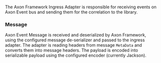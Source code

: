 The Axon Framework Ingress Adapter is responsible for receiving events on Axon Event bus and sending them for the correlation to the library. 

### Message

Axon Event Message is received and deserialized by Axon Framework, using the configured message de-serializer and passed to the ingress adapter.
The adapter is reading headers from message `MetaData` and converts them into message headers. The payload is encoded into serializable payload using 
the configured encoder (currently Jackson).
